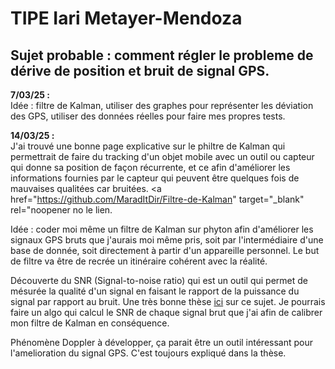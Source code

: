 # TIPE Iari Metayer-Mendoza

## Sujet probable : comment régler le probleme de dérive de position et bruit de signal GPS.

**7/03/25 :**  
  Idée : filtre de Kalman, utiliser des graphes pour représenter les déviation des GPS, utiliser des données réelles pour faire mes propres     tests.

**14/03/25 :**  
J'ai trouvé une bonne page explicative sur le philtre de Kalman qui permettrait de faire du tracking d'un objet mobile avec un outil ou capteur qui donne sa position de façon récurrente, et ce afin d'améliorer les informations fournies par le capteur qui peuvent être quelques fois de mauvaises qualitées car bruitées. <a href="https://github.com/MaradItDir/Filtre-de-Kalman" target="_blank" rel="noopener no le lien.

Idée : coder moi même un filtre de Kalman sur phyton afin d'améliorer les signaux GPS bruts que j'aurais moi même pris, soit par l'intermédiaire d'une base de donnée, soit directement à partir d'un appareille personnel. Le but de filtre va être de recrée un itinéraire cohérent avec la réalité.

Découverte du SNR (Signal-to-noise ratio) qui est un outil qui permet de mésurée la qualité d'un signal en faisant le rapport de la puissance du signal par rapport au bruit. Une très bonne thèse [ici](https://theses.hal.science/tel-01589215v1/file/BOURKANE_Abderrahim.pdf) sur ce sujet. Je pourrais faire un algo qui calcul le SNR de chaque signal brut que j'ai afin de calibrer mon filtre de Kalman en conséquence.

Phénomène Doppler à développer, ça parait être un outil intéressant pour l'amelioration du signal GPS. C'est toujours expliqué dans la thèse.
